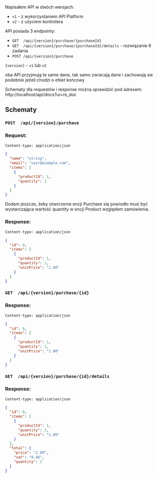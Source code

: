 Napisałem API w dwóch wersjach:
- `v1` - z wykorzystaniem API Platform
- `v2` - z użyciem kontrolera

API posiada 3 endpointy:
- `GET  /api/{version}/purchase/{purchaseId}`
- `GET  /api/{version}/purchase/{purchaseId}/details` - rozwiązanie 6 zadania
- `POST /api/{version}/purchase`

`{version}` - `v1` lub `v2`

oba API przyjmują te same dane, tak samo zwracają dane i zachowują sie podobnie jeżeli chodzi o efekt końcowy

Schematy dla requestów i response można sprawdzić pod adresem:
http://localhost/api/docs?ui=re_doc

## Schematy


### `POST  /api/{version}/purchase`
### Request:
`Content-type: application/json`

```json
{
  "name": "string",
  "email": "user@example.com",
  "items": [
    {
      "productId": 1,
      "quantity": 1
    }
  ]
}
```
Dodam jeszcze, żeby utworzenie encji Purchase się powiodło musi być wystarczająca wartość quantity w encji Product względem zamówienia.

### Response:
`Content-type: application/json`

```json
{
  "id": 0,
  "items": [
    {
      "productId": 1,
      "quantity": 1,
      "unitPrice": "1.00"
    }
  ]
}
```


### `GET  /api/{version}/purchase/{id}`

### Response:
`Content-type: application/json`

```json
{
  "id": 0,
  "items": [
    {
      "productId": 1,
      "quantity": 1,
      "unitPrice": "1.00"
    }
  ]
}
```


### `GET  /api/{version}/purchase/{id}/details`

### Response:
`Content-type: application/json`

```json
{
  "id": 0,
  "items": [
    {
      "productId": 1,
      "quantity": 2,
      "unitPrice": "1.00"
    }
  ],
  "total": {
    "price": "2.00",
    "vat": "0.46",
    "quantity": 2
  }
}
```